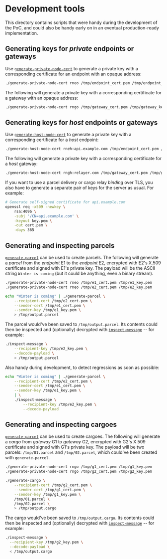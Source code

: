 # Development tools

This directory contains scripts that were handy during the development of the PoC, and could also be handy early on in an eventual production-ready implementation.

## Generating keys for _private_ endpoints or gateways

Use [`generate-private-node-cert`](generate-private-node-cert) to generate a private key with a corresponding certificate for an endpoint with an opaque address:

```bash
./generate-private-node-cert rneo /tmp/endpoint_cert.pem /tmp/endpoint_key.pem
```

The following will generate a private key with a corresponding certificate for a gateway with an opaque address:

```bash
./generate-private-node-cert rngo /tmp/gateway_cert.pem /tmp/gateway_key.pem
```

## Generating keys for _host_ endpoints or gateways

Use [`generate-host-node-cert`](generate-host-node-cert) to generate a private key with a corresponding certificate for a _host_ endpoint:

```bash
./generate-host-node-cert rneh:api.example.com /tmp/endpoint_cert.pem /tmp/endpoint_key.pem
```

The following will generate a private key with a corresponding certificate for a _host_ gateway:

```bash
./generate-host-node-cert rngh:relayer.com /tmp/gateway_cert.pem /tmp/gateway_key.pem
```

If you want to use a parcel delivery or cargo relay _binding_ over TLS, you also have to generate a separate pair of keys for the server as usual. For example:

```bash
# Generate self-signed certificate for api.example.com
openssl req -x509 -newkey \
    rsa:4096 \
    -subj '/CN=api.example.com' \
    -keyout key.pem \
    -out cert.pem \
    -days 365
```

## Generating and inspecting parcels

[`generate-parcel`](generate-parcel) can be used to create parcels. The following will generate a _parcel_ from the _endpoint_ E1 to the _endpoint_ E2, encrypted with E2's X.509 certificate and signed with E1's private key. The payload will be the ASCII string `Winter is coming` (but it could be anything, even a binary stream).

```bash
./generate-private-node-cert rneo /tmp/e1_cert.pem /tmp/e1_key.pem
./generate-private-node-cert rneo /tmp/e2_cert.pem /tmp/e2_key.pem

echo "Winter is coming" | ./generate-parcel \
    --recipient-cert /tmp/e2_cert.pem \
    --sender-cert /tmp/e1_cert.pem \
    --sender-key /tmp/e1_key.pem \
    > /tmp/output.parcel
```

The parcel would've been saved to `/tmp/output.parcel`. Its contents could then be inspected and (optionally) decrypted with [`inspect-message`](inspect-message) -- for example:

```bash
./inspect-message \
    --recipient-key /tmp/e2_key.pem \
    --decode-payload \
    < /tmp/output.parcel
```

Also handy during development, to detect regressions as soon as possible:

```bash
echo "Winter is coming" | ./generate-parcel \
    --recipient-cert /tmp/e2_cert.pem \
    --sender-cert /tmp/e1_cert.pem \
    --sender-key /tmp/e1_key.pem \
    | \
    ./inspect-message \
        --recipient-key /tmp/e2_key.pem \
        --decode-payload
```

## Generating and inspecting cargoes

[`generate-parcel`](generate-cargo) can be used to create cargoes. The following will generate a _cargo_ from _gateway_ G1 to _gateway_ G2, encrypted with G2's X.509 certificate and signed with G1's private key. The payload will be two parcels: `/tmp/01.parcel` and `/tmp/02.parcel`, which could've been created with `generate-parcel`.

```bash
./generate-private-node-cert rngo /tmp/g1_cert.pem /tmp/g1_key.pem
./generate-private-node-cert rngo /tmp/g2_cert.pem /tmp/g2_key.pem

./generate-cargo \
    --recipient-cert /tmp/g2_cert.pem \
    --sender-cert /tmp/g1_cert.pem \
    --sender-key /tmp/g1_key.pem \
    /tmp/01.parcel \
    /tmp/02.parcel \
    > /tmp/output.cargo
```

The cargo would've been saved to `/tmp/output.cargo`. Its contents could then be inspected and (optionally) decrypted with [`inspect-message`](inspect-message) -- for example:

```bash
./inspect-message \
  --recipient-key /tmp/g2_key.pem \
  --decode-payload \
  < /tmp/output.cargo
```
